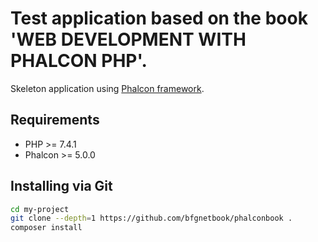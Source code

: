 # Test application based on the book 'WEB DEVELOPMENT WITH PHALCON PHP'.

Skeleton application using  [Phalcon framework](https://phalcon.io).

## Requirements

- PHP >= 7.4.1
- Phalcon >= 5.0.0

## Installing via Git

```bash
cd my-project
git clone --depth=1 https://github.com/bfgnetbook/phalconbook .
composer install
```
